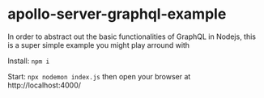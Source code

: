# apollo-server-graphql-example
In order to abstract out the basic functionalities of GraphQL in Nodejs, this is a super simple example you might play arround with


Install:
``
npm i
``


Start:
``
npx nodemon index.js
``
then open your browser at http://localhost:4000/

